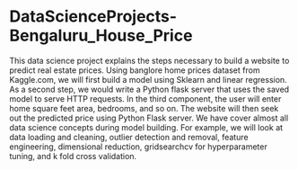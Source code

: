 # DataScienceProjects-Bengaluru_House_Price
This data science project explains the steps necessary to build a website to predict real estate prices. Using banglore home prices dataset from Kaggle.com, we will first build a model using Sklearn and linear regression. As a second step, we would write a Python flask server that uses the saved model to serve HTTP requests. In the third component, the user will enter home square feet area, bedrooms, and so on. The website will then seek out the predicted price using Python Flask server. We have cover almost all data science concepts during model building. For example, we will look at data loading and cleaning, outlier detection and removal, feature engineering, dimensional reduction, gridsearchcv for hyperparameter tuning, and k fold cross validation. 
